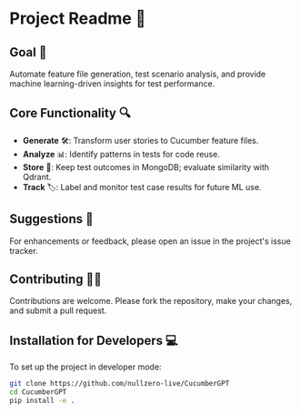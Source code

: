# Project Readme 📖

## Goal 🎯
Automate feature file generation, test scenario analysis, and provide machine learning-driven insights for test performance.

## Core Functionality 🔍
- **Generate** 🛠️: Transform user stories to Cucumber feature files.
- **Analyze** 📊: Identify patterns in tests for code reuse.
- **Store** 💾: Keep test outcomes in MongoDB; evaluate similarity with Qdrant.
- **Track** 🏷️: Label and monitor test case results for future ML use.

## Suggestions 🤔
For enhancements or feedback, please open an issue in the project's issue tracker.

## Contributing 👨‍💻
Contributions are welcome. Please fork the repository, make your changes, and submit a pull request.

## Installation for Developers 💻
To set up the project in developer mode:

```bash
git clone https://github.com/nullzero-live/CucumberGPT
cd CucumberGPT
pip install -e .
